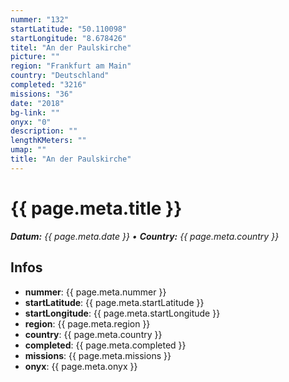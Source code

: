 ```yaml
---
nummer: "132"
startLatitude: "50.110098"
startLongitude: "8.678426"
titel: "An der Paulskirche"
picture: ""
region: "Frankfurt am Main"
country: "Deutschland"
completed: "3216"
missions: "36"
date: "2018"
bg-link: ""
onyx: "0"
description: ""
lengthKMeters: ""
umap: ""
title: "An der Paulskirche"
---
```


# {{ page.meta.title }}
_**Datum:** {{ page.meta.date }} • **Country:** {{ page.meta.country }}_

## Infos
- **nummer**: {{ page.meta.nummer }}
- **startLatitude**: {{ page.meta.startLatitude }}
- **startLongitude**: {{ page.meta.startLongitude }}
- **region**: {{ page.meta.region }}
- **country**: {{ page.meta.country }}
- **completed**: {{ page.meta.completed }}
- **missions**: {{ page.meta.missions }}
- **onyx**: {{ page.meta.onyx }}

